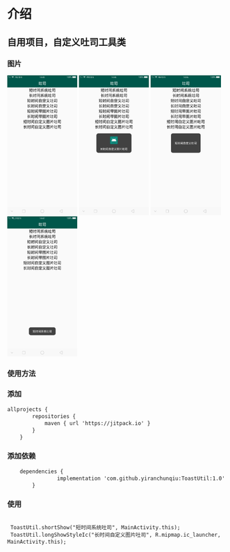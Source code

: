 # 介绍
## 自用项目，自定义吐司工具类

### 图片
<div style="align: center">
       <img src="https://github.com/yiranchunqiu/ToastUtil/blob/master/pic/%E5%9B%BE%E7%89%871.png" width="32%">
       <img src="https://github.com/yiranchunqiu/ToastUtil/blob/master/pic/%E5%9B%BE%E7%89%872.png" width="32%">
       <img src="https://github.com/yiranchunqiu/ToastUtil/blob/master/pic/%E5%9B%BE%E7%89%873.png" width="32%">
       <img src="https://github.com/yiranchunqiu/ToastUtil/blob/master/pic/%E5%9B%BE%E7%89%874.png" width="32%">
</div>


### 使用方法
### 添加

```
allprojects {
 		repositories {
 			maven { url 'https://jitpack.io' }
 		}
 	}
```

### 添加依赖

```
 	dependencies {
    	        implementation 'com.github.yiranchunqiu:ToastUtil:1.0'
    	}
```

### 使用

```

 ToastUtil.shortShow("短时间系统吐司", MainActivity.this);
 ToastUtil.longShowStyleIc("长时间自定义图片吐司", R.mipmap.ic_launcher, MainActivity.this);

```